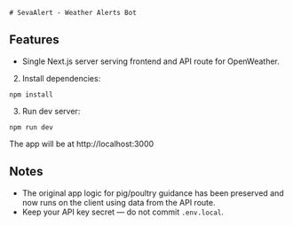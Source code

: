     # SevaAlert - Weather Alerts Bot



## Features
- Single Next.js server serving frontend and API route for OpenWeather.

2. Install dependencies:

```
npm install
```

3. Run dev server:

```
npm run dev
```

The app will be at http://localhost:3000

## Notes
- The original app logic for pig/poultry guidance has been preserved and now runs on the client using data from the API route.
- Keep your API key secret — do not commit `.env.local`.
